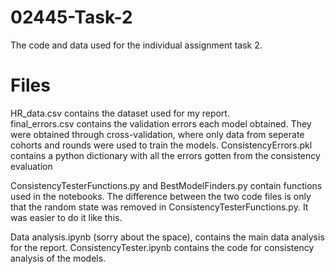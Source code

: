 # 02445-Task-2
The code and data used for the individual assignment task 2.

# Files
HR_data.csv contains the dataset used for my report.  
final_errors.csv contains the validation errors each model obtained. They were obtained through cross-validation, where only data from seperate cohorts and rounds were used to train the models.
ConsistencyErrors.pkl contains a python dictionary with all the errors gotten from the consistency evaluation

ConsistencyTesterFunctions.py and BestModelFinders.py contain functions used in the notebooks. The difference between the two code files is only that the random state was removed in ConsistencyTesterFunctions.py. It was easier to do it like this.

Data analysis.ipynb (sorry about the space), contains the main data analysis for the report.
ConsistencyTester.ipynb contains the code for consistency analysis of the models.



